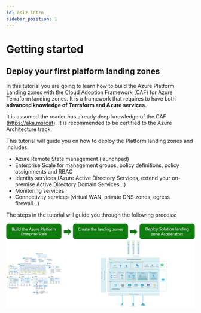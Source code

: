 ```yaml
---
id: eslz-intro
sidebar_position: 1
---
```


# Getting started

## Deploy your first platform landing zones

In this tutorial you are going to learn how to build the Azure Platform Landing zones with the Cloud Adoption Framework (CAF) for Azure Terraform landing zones. It is a framework that requires to have both **advanced knowledge of Terraform and Azure services**.

It is assumed the reader has already deep knowledge of the CAF (https://aka.ms/caf).
It is recommended to be certified to the Azure Architecture track.

This tutorial will guide you on how to deploy the Platform landing zones and includes:

- Azure Remote State management (launchpad)
- Enterprise Scale for management groups, policy definitions, policy assignments and RBAC
- Identity services (Azure Active Directory Services, extend your on-premise Active Directory Domain Services...)
- Monitoring services
- Connectivity services (virtual WAN, private DNS zones, egress firewall...)

The steps in the tutorial will guide you through the following process:

![Creation of enterprise-scale environment](./process-eslz.png)